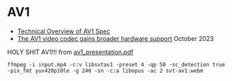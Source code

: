 AV1
===

* [Technical Overview of AV1 Spec](https://github.com/QuPengfei/Technical-Overview-Of-AV1-Spec)
* [The AV1 video codec gains broader hardware support](https://fullystacked.net/posts/av1/) October 2023

HOLY SHIT AV1!!!
from [av1_presentation.pdf](https://www.mlug-au.org/lib/exe/fetch.php?media=av1_presentation.pdf)
```
ffmpeg -i input.mp4 -c:v libsvtav1 -preset 4 -qp 50 -sc_detection true -pix_fmt yuv420p10le -g 240 -sn -c:a libopus -ac 2 svt-av1.webm
```
